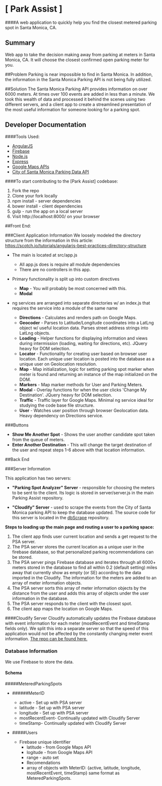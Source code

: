 # [ Park Assist ]
####A web application to quickly help you find the closest metered parking spot in Santa Monica, CA.

## Summary
Web app to take the decision making away from parking at meters in Santa Monica, CA. It will choose the closest confirmed open parking meter for you.

##Problem
Parking is near impossible to find in Santa Monica. In addition, the information in the Santa Monica Parking API is not being fully utilized.

##Solution
The Santa Monica Parking API provides information on over 6000 meters. At times over 100 events are added in less than a minute. We took this wealth of data and processed it behind the scenes using two different servers, and a client app to create a streamlined presentation of the most useful information for someone looking for a parking spot.

## Developer Documentation

####Tools Used:
* [AngularJS](https://angularjs.org/)
* [Firebase](https://www.firebase.com/)
* [Node.js](https://nodejs.org/)
* [Express](http://expressjs.com/)
* [Google Maps APIs](https://developers.google.com/maps/?hl=en/)
* [City of Santa Monica Parking Data API](https://parking.api.smgov.net/)

####To start contributing to the [Park Assist] codebase:
  1. Fork the repo
  2. Clone your fork locally
  3. npm install - server dependencies
  4. bower install - client dependencies
  5. gulp - run the app on a local server
  6. Visit http://localhost:8000/ on your browser

##Front End:

###Client Application Information
We loosely modeled the directory structure from the information in this article:
https://scotch.io/tutorials/angularjs-best-practices-directory-structure

  * The main is located at src/app.js
      * All app.js does is require all module dependencies
      * There are no controllers in this app.

  * Primary functionality is split up into custom directives
    * **Map** - You will probably be most concerned with this.
    * **Modal**

  * ng services are arranged into separate directories w/ an index.js that requires the service into a module of the same name
    * **Directions** - Calculates and renders path on Google Maps.
    * **Geocoder** - Parses to Latitude/Longitude coordinates into a LatLng object w/ useful location data. Parses street address strings into LatLng objects.
    * **Loading** - Helper functions for displaying information and views during intermission (loading, waiting for directions, etc). JQuery heavy for DOM selection.
    * **Locator** - Functionality for creating user based on browser user location. Each unique user location is posted into the database as a unique user on Geolocation resolution.
    * **Map** - Map initialization, logic for setting parking spot marker when meter is found and returning an instance of the map initialized on the DOM.
    * **Markers** - Map marker methods for User and Parking Meters.
    * **Modal** - Overlay functions for when the user clicks 'Change My Destination'. JQuery heavy for DOM selection.
    * **Traffic** - Traffic layer for Google Maps. Minimal ng service ideal for studying the code base file structure.
    * **User** - Watches user position through browser Geolocation data. Heavy dependency on Directions service.

###Buttons
* **Show Me Another Spot** - Shows the user another candidate spot taken from the queue of meters.
* **Enter Another Destination** - This will change the target destination of the user and repeat steps 1-6 above with that location information.

##Back End

###Server Information

This application has two servers:

* **"Parking Spot Analyzer" Server** - responsible for choosing the meters to be sent to the client. Its logic is stored in server/server.js in the main Parking Assist repository.

* **"Cloudify" Server** - used to scrape the events from the City of Santa Monica parking API to keep the database updated. The source code for this server is located in the [dbScrape](https://github.com/splendid-simi/dbScrape) repository.

**Steps to loading up the main page and routing a user to a parking space:**

  1. The client app finds user current location and sends a get request to the PSA server.
  2. The PSA server stores the current location as a unique user in the firebase database, so that personalized parking recommendations can be stored.
  3. The PSA server pings Firebase database and iterates through all 6000+ meters stored in the database to find all within 0.2 (default setting) miles away that currently show as empty (or SE) according to the data imported in the Cloudify. The information for the meters are added to an array of meter information objects.
  4. The PSA server sorts this array of meter information objects by the distance from the user and adds this array of objects under the user information in the database.
  5. The PSA server responds to the client with the closest spot.
  6. The client app maps the location on Google Maps.

####Cloudify Server
Cloudify automatically updates the Firebase database with event information for each meter (mostRecentEvent and timeStamp fields only). We split this into a separate server so that the speed of this application would not be affected by the constantly changing meter event information. [The repo can be found here.](https://github.com/splendid-simi/dbScrape/)

### Database Information

We use Firebase to store the data.

#### Schema

#####MeteredParkingSpots
* ######MeterID
  * active - Set up with PSA server
  * latitude - Set up with PSA server
  * longitude - Set up with PSA server
  *  mostRecentEvent- Continually updated with Cloudify Server
  *  timeStamp- Continually updated with Cloudify Server


* #####Users
  * Firebase unique identifier
    * latitude - from Google Maps API
    * logitude - from Google Maps API
    * range - auto set
    * Recomendations
    * array of objects with MeterID: {active, latitude, longitude, mostRecentEvent, timeStamp} same format as MeteredParkingSpots.
